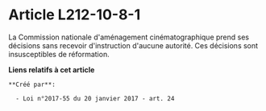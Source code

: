 # Article L212-10-8-1

La Commission nationale d'aménagement cinématographique prend ses décisions sans recevoir d'instruction d'aucune autorité.
Ces décisions sont insusceptibles de réformation.

**Liens relatifs à cet article**

	**Créé par**:

	  - Loi n°2017-55 du 20 janvier 2017 - art. 24
